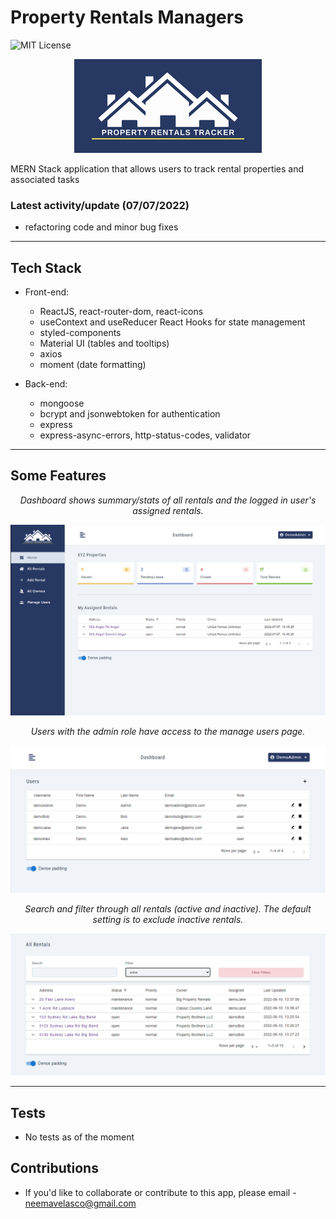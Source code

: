 # Property Rentals Managers

![MIT License](https://img.shields.io/badge/license-MIT-blue)

<p align="center">
  <img src="./client/src/assets/images/PRM-dark.png" alt="property rentals tracker"/>
</p>

MERN Stack application that allows users to track rental properties and associated tasks

### Latest activity/update (07/07/2022)
  - refactoring code and minor bug fixes

<hr>

## Tech Stack

* Front-end:
  - ReactJS, react-router-dom, react-icons
  - useContext and useReducer React Hooks for state management
  - styled-components
  - Material UI (tables and tooltips)
  - axios
  - moment (date formatting)

* Back-end:
  - mongoose
  - bcrypt and jsonwebtoken for authentication
  - express
  - express-async-errors, http-status-codes, validator

<hr>

## Some Features

  <p align="center">
    <i>Dashboard shows summary/stats of all rentals and the logged in user's assigned rentals.</i>
  </p>

  <p align="center">
    <img src="./assets/prt1.PNG" alt="screenshot of application" width='900px'/>
  </p>

  <p align="center">
    <i>Users with the admin role have access to the manage users page.</i>
  </p>

  <p align="center">
    <img src="./assets/prt2.PNG" alt="screenshot of application" width='900px'/>
  </p>

  <p align="center">
    <i>Search and filter through all rentals (active and inactive). The default setting is to exclude inactive rentals.</i>
  </p>

  <p align="center">
    <img src="./assets/prt3.PNG" alt="screenshot of application" width='900px'/>
  </p>

<hr>


## Tests
- No tests as of the moment

## Contributions
- If you'd like to collaborate or contribute to this app, please email - neemavelasco@gmail.com
